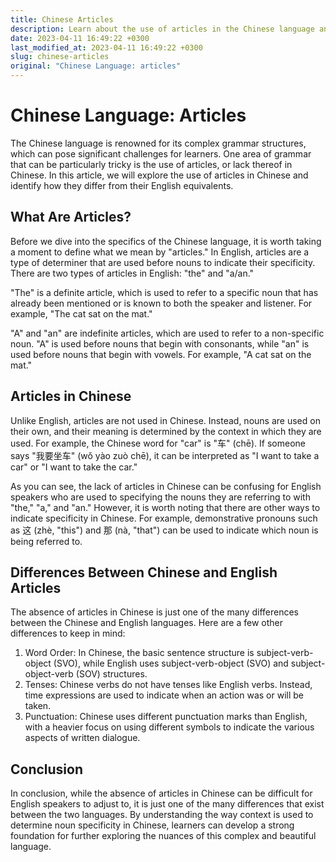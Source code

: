 ```yaml
---
title: Chinese Articles
description: Learn about the use of articles in the Chinese language and how they differ from English language articles.
date: 2023-04-11 16:49:22 +0300
last_modified_at: 2023-04-11 16:49:22 +0300
slug: chinese-articles
original: "Chinese Language: articles"
---
```

# Chinese Language: Articles

The Chinese language is renowned for its complex grammar structures, which can pose significant challenges for learners. One area of grammar that can be particularly tricky is the use of articles, or lack thereof in Chinese. In this article, we will explore the use of articles in Chinese and identify how they differ from their English equivalents.

## What Are Articles?

Before we dive into the specifics of the Chinese language, it is worth taking a moment to define what we mean by "articles." In English, articles are a type of determiner that are used before nouns to indicate their specificity. There are two types of articles in English: "the" and "a/an."

"The" is a definite article, which is used to refer to a specific noun that has already been mentioned or is known to both the speaker and listener. For example, "The cat sat on the mat."

"A" and "an" are indefinite articles, which are used to refer to a non-specific noun. "A" is used before nouns that begin with consonants, while "an" is used before nouns that begin with vowels. For example, "A cat sat on the mat."

## Articles in Chinese

Unlike English, articles are not used in Chinese. Instead, nouns are used on their own, and their meaning is determined by the context in which they are used. For example, the Chinese word for "car" is "车" (chē). If someone says "我要坐车" (wǒ yào zuò chē), it can be interpreted as "I want to take a car" or "I want to take the car."

As you can see, the lack of articles in Chinese can be confusing for English speakers who are used to specifying the nouns they are referring to with "the," "a," and "an." However, it is worth noting that there are other ways to indicate specificity in Chinese. For example, demonstrative pronouns such as 这 (zhè, "this") and 那 (nà, "that") can be used to indicate which noun is being referred to.

## Differences Between Chinese and English Articles

The absence of articles in Chinese is just one of the many differences between the Chinese and English languages. Here are a few other differences to keep in mind:

1. Word Order: In Chinese, the basic sentence structure is subject-verb-object (SVO), while English uses subject-verb-object (SVO) and subject-object-verb (SOV) structures.
2. Tenses: Chinese verbs do not have tenses like English verbs. Instead, time expressions are used to indicate when an action was or will be taken.
3. Punctuation: Chinese uses different punctuation marks than English, with a heavier focus on using different symbols to indicate the various aspects of written dialogue.

## Conclusion

In conclusion, while the absence of articles in Chinese can be difficult for English speakers to adjust to, it is just one of the many differences that exist between the two languages. By understanding the way context is used to determine noun specificity in Chinese, learners can develop a strong foundation for further exploring the nuances of this complex and beautiful language.